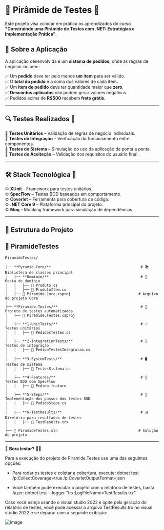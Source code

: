 # 🔺 Pirâmide de Testes 🚀

Este projeto visa colocar em prática os aprendizados do curso  
**"Construindo uma Pirâmide de Testes com .NET: Estratégias e Implementação Prática"**.  

## 🛒 Sobre a Aplicação  
A aplicação desenvolvida é um **sistema de pedidos**, onde as regras de negócio incluem:  

✅ Um **pedido** deve ter pelo menos **um item** para ser válido.  
✅ O **total do pedido** é a soma dos valores de cada item.  
✅ Um **item de pedido** deve ter quantidade maior que **zero**.  
✅ **Descontos aplicados** não podem gerar valores negativos.  
✅ Pedidos acima de **R$500** recebem **frete grátis**.  

---

## 🔍 **Testes Realizados** 🧪  

🔹 **Testes Unitários** – Validação de regras de negócio individuais.  
🔹 **Testes de Integração** – Verificação do funcionamento entre componentes.  
🔹 **Testes de Sistema** – Simulação do uso da aplicação de ponta a ponta.  
🔹 **Testes de Aceitação** – Validação dos requisitos do usuário final.  

---

## 🛠️ **Stack Tecnológica** 🚀  

⚙️ **XUnit** – Framework para testes unitários.  
⚙️ **SpecFlow** – Testes BDD baseados em comportamento.  
⚙️ **Coverlet** – Ferramenta para cobertura de código.  
⚙️ **.NET Core 9** – Plataforma principal do projeto.  
⚙️ **Moq** – Mocking framework para simulação de dependências.  

---

## 📂 **Estrutura do Projeto**

## 🔺 PiramideTestes

```
PiramideTestes/

├── **Pyramid.Core/**                                         # 📚 Biblioteca de classes principal  
│   ├── **Dominio/**                                          # 📂 Pasta de domínio  
│   │   ├── 📄 Produto.cs           
│   │   ├── 📄 ProdutoItem.cs       
│   ├── 📄 Piramide.Core.csproj                               # Arquivo do projeto Core  
│  
├── **Piramide.Testes/**                                      # 🧪 Projeto de testes automatizados  
│   ├── 📄 Piramide.Testes.csproj
│
│   ├── **1-UnitTests/**                                      # ✅ Testes unitários  
│   │   ├── 📄 PedidosTestes.cs
│
│   ├── **2-IntegrationTests/**                               # 🔗 Testes de integração  
│   │   ├── 📄 PedidoTestesIntegracao.cs
│
│   ├── **3-SystemTests/**                                    # 🖥️ Testes de sistema  
│   │   ├── 📄 TestesSistema.cs
│
│   ├── **4-Features/**                                       # 📝 Testes BDD com SpecFlow  
│   │   ├── 📄 Pedido.feature
│
│   ├── **5-Steps/**                                          # 🚶 Implementação dos passos dos testes BDD  
│   │   ├── 📄 PedidoSteps.cs
│
│   ├── **6-TestResults/**                                    # 📊 Diretório para resultados de testes  
│   │   ├── 📄 TestResults.trx      
│  
├── 📄 PiramideTestes.sln                                     # Solução do projeto  
```

---

🚀 **Bora testar?** 💪✨

Para a execução do projeto de Piramide.Testes use uma das seguintes opções:

- Para rodar os testes e coletar a cobertura, execute: dotnet test /p:CollectCoverage=true /p:CoverletOutputFormat=json
  
- Você também pode executar o projeto com o relatório de testes, basta fazer: dotnet test --logger "trx;LogFileName=TestResults.trx"

Caso você esteja usando o visual studio 2022 e opite pela geração do relatório de testes, você pode acessar o arquivo TestResults.trx no visual studio 2022 e se deparar com a seguinte exibição:

![image](https://github.com/user-attachments/assets/41f8e2cc-e7e8-4159-b28e-ce5394959463)



